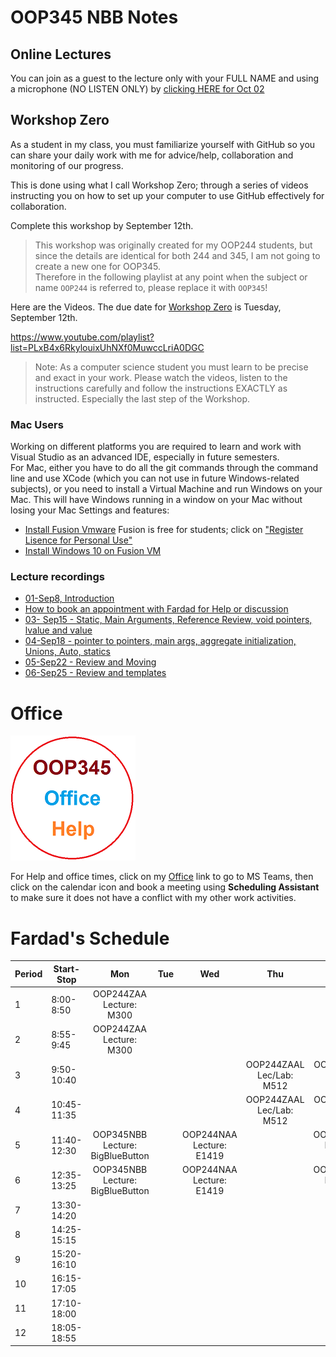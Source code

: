# OOP345 NBB Notes

## Online Lectures

You can join as a guest to the lecture only with your FULL NAME and using a microphone (NO LISTEN ONLY) by [clicking HERE for Oct 02](https://connect.rna2.blindsidenetworks.com/invite/to?c=nmR6XfRenFq8_zRfQaWUgUWLJC8r7cKqKpYrbta-e9A&m=01540574e3804e719f3f0958abac9d4166062c3d&t=1696261014647&u=senecacollege)

## Workshop Zero
As a student in my class, you must familiarize yourself with GitHub so you can share your daily work with me for advice/help, collaboration and monitoring of our progress. 

This is done using what I call Workshop Zero; through a series of videos instructing you on how to set up your computer to use GitHub effectively for collaboration.
 
Complete this workshop by September 12th.

> This workshop was originally created for my OOP244 students, but since the details are identical for both 244 and 345, I am not going to create a new one for OOP345.<br />Therefore in the following playlist at any point when the subject or name `OOP244` is referred to, please replace it with `OOP345`!

Here are the Videos. The due date for [Workshop Zero](https://www.youtube.com/playlist?list=PLxB4x6RkylouixUhNXf0MuwccLriA0DGC) is Tuesday, September 12th.

https://www.youtube.com/playlist?list=PLxB4x6RkylouixUhNXf0MuwccLriA0DGC

> Note: As a computer science student you must learn to be precise and exact in your work. Please watch the videos, listen to the instructions carefully and follow the instructions EXACTLY as instructed. Especially the last step of the Workshop.

### Mac Users
Working on different platforms you are required to learn and work with Visual Studio as an advanced IDE, especially in future semesters.<br />
For Mac, either you have to do all the git commands through the command line and use XCode (which you can not use in future Windows-related subjects), or you need to install a Virtual Machine and run Windows on your Mac. This will have Windows running in a window on your Mac without losing your Mac Settings and features:
- [Install Fusion Vmware](https://www.vmware.com/ca/products/fusion/fusion-evaluation.html) Fusion is free for students; click on ["Register Lisence for Personal Use"](https://customerconnect.vmware.com/web/vmware/evalcenter?p=fusion-player-personal) 
- [Install Windows 10 on Fusion VM](https://www.groovypost.com/howto/create-custom-virtual-machine-vmware-fusion/)



### Lecture recordings
- [01-Sep8, Introduction](https://youtu.be/3kVSMVlA_Gg)
- [How to book an appointment with Fardad for Help or discussion](https://youtu.be/4pnVGeDpTck)
- [03- Sep15 - Static, Main Arguments, Reference Review, void pointers, lvalue and value](https://youtu.be/7McCW3caDYo?si=zLPULKce4t3C2Kac)
- [04-Sep18 -  pointer to pointers, main args, aggregate initialization, Unions, Auto, statics](https://youtu.be/BtMl2tKWpQA)
- [05-Sep22 - Review and Moving](https://youtu.be/SsW9jPf1rpc?si=NiLIDrhxKiTNNBai)
- [06-Sep25 - Review and templates](https://youtu.be/22B2cItgmeY)


# Office
[![Fardad Office](Images/small345Office.png)](https://teams.microsoft.com/l/channel/19%3a1381ZsiY4b_W62-Jd3ipFIk-O77ae3qgi2LFgq7GgHg1%40thread.tacv2/General?groupId=d03b0a80-eead-4454-851c-5c1fe9428ba3&tenantId=eb34f74a-58e7-4a8b-9e59-433e4c412757)

For Help and office times, click on my  [Office](https://teams.microsoft.com/l/channel/19%3a1381ZsiY4b_W62-Jd3ipFIk-O77ae3qgi2LFgq7GgHg1%40thread.tacv2/General?groupId=d03b0a80-eead-4454-851c-5c1fe9428ba3&tenantId=eb34f74a-58e7-4a8b-9e59-433e4c412757)  link to go to MS Teams, then click on the calendar icon and book a meeting using **Scheduling Assistant** to make sure it does not have a conflict with my other work activities.

# Fardad's Schedule
| Period | Start-Stop  | Mon | Tue | Wed | Thu | Fri |
|--------|-------------|:-----------------:|:-----------------:|:-----------------:|:-----------------:|:-----------------:|
| 1      | 8:00-8:50   |   OOP244ZAA <br /> Lecture: M300    |    |     |     |    |
| 2      | 8:55-9:45   |   OOP244ZAA <br /> Lecture: M300     |    |     |    |     |
| 3      | 9:50-10:40  |     |      |     |  OOP244ZAAL <br /> Lec/Lab: M512   |  OOP345NBBL <br /> Lec/Lab: A3518    |
| 4      | 10:45-11:35 |     |   |     |  OOP244ZAAL <br /> Lec/Lab: M512  | OOP345NBBL <br /> Lec/Lab: A3518   |
| 5      | 11:40-12:30 |OOP345NBB <br /> Lecture: BigBlueButton   |     | OOP244NAA <br /> Lecture: E1419  |     |  OOP244NAAL <br /> Lec/LAB: A3512  |
| 6      | 12:35-13:25 |OOP345NBB <br /> Lecture: BigBlueButton   |      | OOP244NAA <br /> Lecture: E1419   |   |  OOP244NAAL <br /> Lec/LAB: A3512 |
| 7      | 13:30-14:20 |    |     |      |     |    |
| 8      | 14:25-15:15 |     |       |     |   |     |
| 9      | 15:20-16:10 |     |      |     |      |       |
| 10     | 16:15-17:05 |     |   |    |      |     |
| 11     | 17:10-18:00 |       |     |     |      |      |
| 12     | 18:05-18:55 |       |     |   |      |      |
